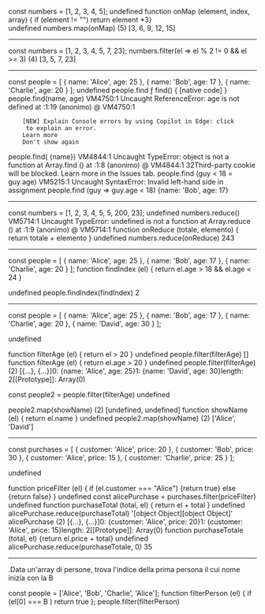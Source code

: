 const numbers = [1, 2, 3, 4, 5];
undefined
function onMap (element, index, array) { if (element != "") return element \*3}  
undefined
numbers.map(onMap)
(5) [3, 6, 9, 12, 15]

---

const numbers = [1, 2, 3, 4, 5, 7, 23];
numbers.filter(el => el % 2 != 0 && el >= 3)
(4) [3, 5, 7, 23]

---

const people = [
{ name: 'Alice', age: 25 },
{ name: 'Bob', age: 17 },
{ name: 'Charlie', age: 20 }
];
undefined
people.find
ƒ find() { [native code] }
people.find(name, age)
VM4750:1 Uncaught ReferenceError: age is not defined
at <anonymous>:1:19
(anonimo) @ VM4750:1

        [NEW] Explain Console errors by using Copilot in Edge: click
         to explain an error.
        Learn more
        Don't show again

people.find( {name})
VM4844:1 Uncaught TypeError: object is not a function
at Array.find (<anonymous>)
at <anonymous>:1:8
(anonimo) @ VM4844:1
32Third-party cookie will be blocked. Learn more in the Issues tab.
people.find (guy < 18 = guy.age)
VM5215:1 Uncaught SyntaxError: Invalid left-hand side in assignment
people.find (guy => guy.age < 18)
{name: 'Bob', age: 17}

---

const numbers = [1, 2, 3, 4, 5, 5, 200, 23];
undefined
numbers.reduce()
VM5714:1 Uncaught TypeError: undefined is not a function
at Array.reduce (<anonymous>)
at <anonymous>:1:9
(anonimo) @ VM5714:1
function onReduce (totale, elemento) { return totale + elemento }
undefined
numbers.reduce(onReduce)
243

---

const people = [
{ name: 'Alice', age: 25 },
{ name: 'Bob', age: 17 },
{ name: 'Charlie', age: 20 }
];
function findIndex (el) {
return el.age > 18 && el.age < 24
}

undefined
people.findIndex(findIndex)
2

---

const people = [
{ name: 'Alice', age: 25 },
{ name: 'Bob', age: 17 },
{ name: 'Charlie', age: 20 },
{ name: 'David', age: 30 }
];

undefined

function filterAge (el) { return el > 20 }
undefined
people.filter(filterAge)
[]
function filterAge (el) { return el.age > 20 }
undefined
people.filter(filterAge)
(2) [{…}, {…}]0: {name: 'Alice', age: 25}1: {name: 'David', age: 30}length: 2[[Prototype]]: Array(0)

const people2 = people.filter(filterAge)
undefined

people2.map(showName)
(2) [undefined, undefined]
function showName (el) { return el.name }
undefined
people2.map(showName)
(2) ['Alice', 'David']

---

const purchases = [
{ customer: 'Alice', price: 20 },
{ customer: 'Bob', price: 30 },
{ customer: 'Alice', price: 15 },
{ customer: 'Charlie', price: 25 }
];

undefined

function priceFilter (el) {
if (el.customer === "Alice")
{return true}
else
{return false}
}
undefined
const alicePurchase = purchases.filter(priceFilter)
undefined
function purchaseTotal (total, el) { return el + total }
undefined
alicePurchase.reduce(purchaseTotal)
'[object Object][object Object]'
alicePurchase
(2) [{…}, {…}]0: {customer: 'Alice', price: 20}1: {customer: 'Alice', price: 15}length: 2[[Prototype]]: Array(0)
function purchaseTotale (total, el) {return el.price + total}
undefined
alicePurchase.reduce(purchaseTotale, 0)
35

---

.Data un'array di persone, trova l'indice della prima persona il cui nome inizia con la B

const people = ['Alice', 'Bob', 'Charlie', 'Alice'];
function filterPerson (el) { if (el[0] === B ) return true };
people.filter(filterPerson)
